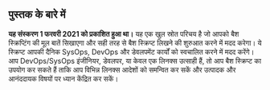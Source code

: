 ## पुस्तक के बारे में

  **यह संस्करण 1 फरवरी 2021 को प्रकाशित हुआ था।** यह एक खुल स्रोत परिचय है जो आपको बैश स्क्रिप्टिंग की मूल बातें सिखाएगा और सही तरह से बैश स्क्रिप्ट लिखने की शुरुआत करने में मदद करेगा। 
  ये स्क्रिप्ट आपकी दैनिक SysOps, DevOps और डेवलपमेंट कार्यों को स्वचालित करने में मदद करेंगे। आप DevOps/SysOps इंजीनियर, डेवलपर, या केवल एक लिनक्स उत्साही हैं,
  तो आप बैश स्क्रिप्ट का उपयोग कर सकते हैं ताकि आप विभिन्न लिनक्स आदेशों को समन्वित कर सकें और उत्पादक और आनंददायक विषयों पर ध्यान केंद्रित कर सकें।


